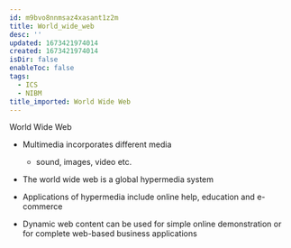 ```yaml
---
id: m9bvo8nnmsaz4xasant1z2m
title: World_wide_web
desc: ''
updated: 1673421974014
created: 1673421974014
isDir: false
enableToc: false
tags:
  - ICS
  - NIBM
title_imported: World Wide Web
---
```


World Wide Web


-   Multimedia incorporates different media

    -   sound, images, video etc.

-   The world wide web is a global hypermedia system

-   Applications of hypermedia include online help, education and e-commerce

-   Dynamic web content can be used for simple online demonstration or for complete web-based business applications
